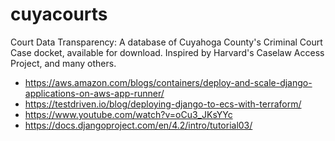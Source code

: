 # cuyacourts

Court Data Transparency: A database of Cuyahoga County's Criminal Court Case docket, available for download. Inspired by Harvard's Caselaw Access Project, and many others.

- https://aws.amazon.com/blogs/containers/deploy-and-scale-django-applications-on-aws-app-runner/
- https://testdriven.io/blog/deploying-django-to-ecs-with-terraform/
- https://www.youtube.com/watch?v=oCu3_JKsYYc
- https://docs.djangoproject.com/en/4.2/intro/tutorial03/
